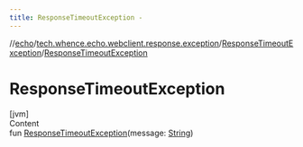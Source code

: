 ```yaml
---
title: ResponseTimeoutException -
---
```

//[echo](../../index.md)/[tech.whence.echo.webclient.response.exception](../index.md)/[ResponseTimeoutException](index.md)/[ResponseTimeoutException](-response-timeout-exception.md)



# ResponseTimeoutException  
[jvm]  
Content  
fun [ResponseTimeoutException](-response-timeout-exception.md)(message: [String](https://kotlinlang.org/api/latest/jvm/stdlib/kotlin/-string/index.html))  



